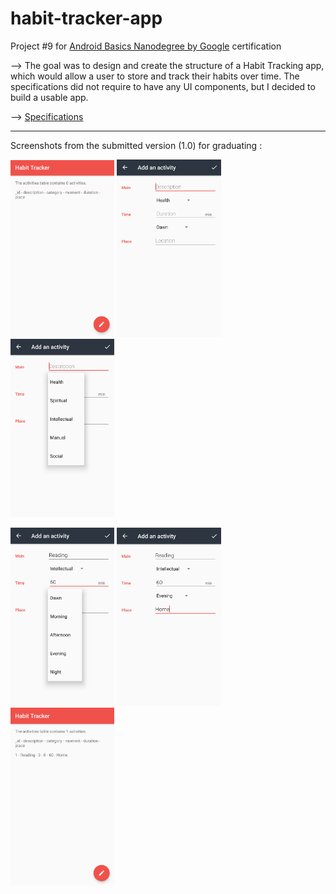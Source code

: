 # habit-tracker-app

Project #9 for [Android Basics Nanodegree by Google](https://www.udacity.com/course/android-basics-nanodegree-by-google--nd803)
certification

--> The goal was to design and create the structure of a Habit Tracking app, which would allow a user to store and track their habits over time. The specifications did not require to have any UI components, but I decided to build a usable app.

--> [Specifications](documentation/udacity-abn-habit-tracker-app-specifications.pdf)

---
Screenshots from the submitted version (1.0) for graduating :

<img src ="documentation/screenshots/udacity-abn-habit-tracker-app-v1.0-ss1.png?raw=true" width="33%"></img>
<img src ="documentation/screenshots/udacity-abn-habit-tracker-app-v1.0-ss2.png?raw=true" width="33%"></img>
<img src ="documentation/screenshots/udacity-abn-habit-tracker-app-v1.0-ss3.png?raw=true" width="33%"></img>

<img src ="documentation/screenshots/udacity-abn-habit-tracker-app-v1.0-ss4.png?raw=true" width="33%"></img>
<img src ="documentation/screenshots/udacity-abn-habit-tracker-app-v1.0-ss5.png?raw=true" width="33%"></img>
<img src ="documentation/screenshots/udacity-abn-habit-tracker-app-v1.0-ss6.png?raw=true" width="33%"></img>
